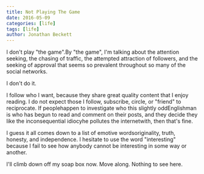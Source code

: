 ```yaml
---
title: Not Playing The Game
date: 2016-05-09
categories: [life]
tags: [life]
author: Jonathan Beckett
---
```


I don't play "the game".By "the game", I'm talking about the attention seeking, the chasing of traffic, the attempted attraction of followers, and the seeking of approval that seems so prevalent throughout so many of the social networks.

I don't do it.

I follow who I want, because they share great quality content that I enjoy reading. I do not expect those I follow, subscribe, circle, or "friend" to reciprocate. If peoplehappen to investigate who this slightly oddEnglishman is who has begun to read and comment on their posts, and they decide they like the inconsequential idiocyhe pollutes the internetwith, then that's fine.

I guess it all comes down to a list of emotive wordsoriginality, truth, honesty, and independence. I hesitate to use the word "interesting" because I fail to see how anybody cannot be interesting in some way or another.

I'll climb down off my soap box now. Move along. Nothing to see here.